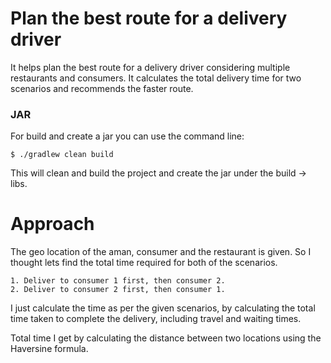# Plan the best route for a delivery driver

It helps plan the best route for a delivery driver considering multiple restaurants and consumers. It calculates the total delivery time
for two scenarios and recommends the faster route.

### JAR
For build and create a jar you can use the command line:

```
$ ./gradlew clean build
```
This will clean and build the project and create the jar under the build -> libs.
 
# Approach

The geo location of the aman, consumer and the restaurant is given. So I thought lets find the total time required for
both of the scenarios.
```
1. Deliver to consumer 1 first, then consumer 2.
2. Deliver to consumer 2 first, then consumer 1.
```
I just calculate the time as per the given scenarios, by calculating the total time taken to complete the delivery, including travel and waiting times.

Total time I get by calculating the distance between two locations using the Haversine formula. 



